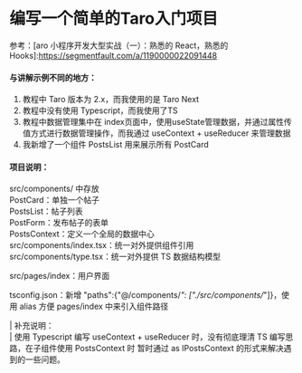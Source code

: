 # 编写一个简单的Taro入门项目

参考：[aro 小程序开发大型实战（一）：熟悉的 React，熟悉的 Hooks]:https://segmentfault.com/a/1190000022091448

#### 与讲解示例不同的地方：

1. 教程中 Taro 版本为 2.x，而我使用的是 Taro Next
2. 教程中没有使用 Typescript，而我使用了TS
3. 教程中数据管理集中在 index页面中，使用useState管理数据，并通过属性传值方式进行数据管理操作，而我通过 useContext + useReducer 来管理数据
4. 我新增了一个组件 PostsList 用来展示所有 PostCard

#### 项目说明：  
src/components/ 中存放   
PostCard：单独一个帖子  
PostsList：帖子列表  
PostForm：发布帖子的表单  
PostsContext：定义一个全局的数据中心  
src/components/index.tsx：统一对外提供组件引用  
src/components/type.tsx：统一对外提供 TS 数据结构模型  

src/pages/index：用户界面  

tsconfig.json：新增 "paths":{"@/components/*": ["./src/components/*"]}，使用 alias 方便 pages/index 中来引入组件路径  

| 补充说明：  
| 使用 Typescript 编写 useContext + useReducer 时，没有彻底理清 TS 编写思路，在子组件使用 PostsContext 时 暂时通过 as IPostsContext 的形式来解决遇到的一些问题。

